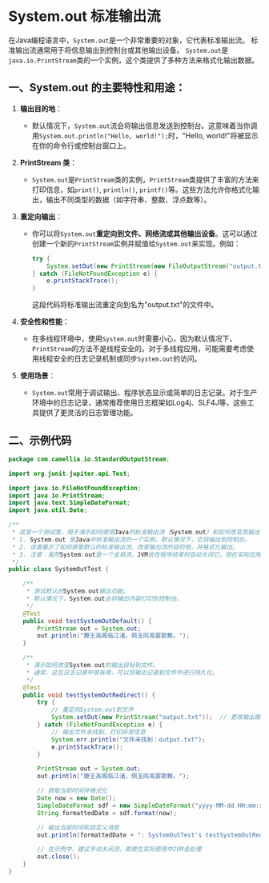 # System.out 标准输出流
在Java编程语言中，`System.out`是一个非常重要的对象，它代表标准输出流。
标准输出流通常用于将信息输出到控制台或其他输出设备。
`System.out`是`java.io.PrintStream`类的一个实例，这个类提供了多种方法来格式化输出数据。

## 一、System.out 的主要特性和用途：

1. **输出目的地**：
    - 默认情况下，`System.out`流会将输出信息发送到控制台。这意味着当你调用`System.out.println("Hello, world!");`时，"Hello, world!"将被显示在你的命令行或控制台窗口上。

2. **PrintStream 类**：
    - `System.out`是`PrintStream`类的实例，`PrintStream`类提供了丰富的方法来打印信息，如`print()`, `println()`, `printf()`等。这些方法允许你格式化输出，输出不同类型的数据（如字符串、整数、浮点数等）。

3. **重定向输出**：
    - 你可以将`System.out`**重定向到文件、网络流或其他输出设备**。这可以通过创建一个新的`PrintStream`实例并赋值给`System.out`来实现。例如：
      ```java
      try {
          System.setOut(new PrintStream(new FileOutputStream("output.txt")));
      } catch (FileNotFoundException e) {
          e.printStackTrace();
      }
      ```
      这段代码将标准输出流重定向到名为"output.txt"的文件中。

4. **安全性和性能**：
    - 在多线程环境中，使用`System.out`时需要小心，因为默认情况下，`PrintStream`的方法不是线程安全的。对于多线程应用，可能需要考虑使用线程安全的日志记录机制或同步`System.out`的访问。

5. **使用场景**：
    - `System.out`常用于调试输出、程序状态显示或简单的日志记录。对于生产环境中的日志记录，通常推荐使用日志框架如Log4j、SLF4J等，这些工具提供了更灵活的日志管理功能。

## 二、示例代码

```java
package com.camellia.io.StandardOutputStream;

import org.junit.jupiter.api.Test;

import java.io.FileNotFoundException;
import java.io.PrintStream;
import java.text.SimpleDateFormat;
import java.util.Date;

/**
 * 这是一个测试类，用于演示如何使用Java的标准输出流（System.out）和如何改变其输出目标。
 * 1. System.out 是Java中标准输出流的一个实例，默认情况下，它将输出到控制台。
 * 2. 该类展示了如何获取默认的标准输出流、改变输出流的目的地，并格式化输出。
 * 3. 注意：虽然System.out是一个全局流，JVM会在程序结束时自动关闭它，但在实际应用中，建议管理流的生命周期，以避免资源泄露。
 */
public class SystemOutTest {

    /**
     * 测试默认的System.out输出功能。
     * 默认情况下，System.out会将输出内容打印到控制台。
     */
    @Test
    public void testSystemOutDefault() {
        PrintStream out = System.out;
        out.println("滕王高阁临江渚，佩玉鸣鸾罢歌舞。");
    }

    /**
     * 演示如何改变System.out的输出目标到文件。
     * 通常，这在日志记录中很有用，可以将输出记录到文件中进行持久化。
     */
    @Test
    public void testSystemOutRedirect() {
        try {
            // 重定向System.out到文件
            System.setOut(new PrintStream("output.txt"));  // 更改输出路径以适应环境
        } catch (FileNotFoundException e) {
            // 输出文件未找到，打印异常信息
            System.err.println("文件未找到：output.txt");
            e.printStackTrace();
        }

        PrintStream out = System.out;
        out.println("滕王高阁临江渚，佩玉鸣鸾罢歌舞。");

        // 获取当前时间并格式化
        Date now = new Date();
        SimpleDateFormat sdf = new SimpleDateFormat("yyyy-MM-dd HH:mm:ss SSS");
        String formattedDate = sdf.format(now);

        // 输出当前时间和自定义消息
        out.println(formattedDate + ": SystemOutTest's testSystemOutRedirect method invoked.");

        // 在示例中，建议手动关闭流，即使在实际使用中JVM会处理
        out.close();
    }
}

```